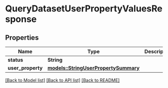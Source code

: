 # QueryDatasetUserPropertyValuesResponse

## Properties

Name | Type | Description | Notes
------------ | ------------- | ------------- | -------------
**status** | **String** |  | 
**user_property** | [**models::StringUserPropertySummary**](StringUserPropertySummary.md) |  | 

[[Back to Model list]](../README.md#documentation-for-models) [[Back to API list]](../README.md#documentation-for-api-endpoints) [[Back to README]](../README.md)


